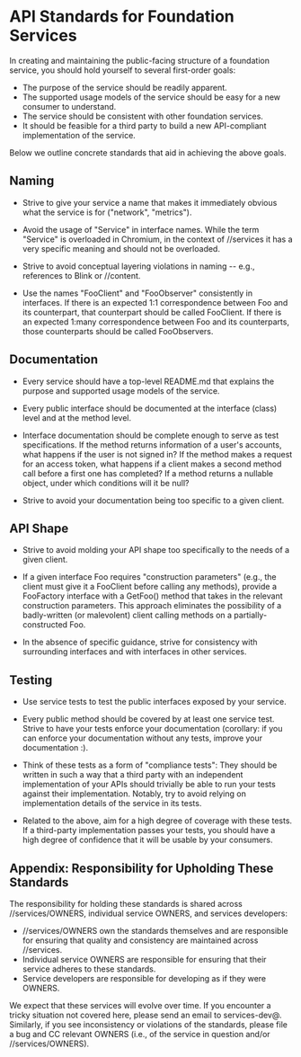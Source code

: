 # API Standards for Foundation Services

In creating and maintaining the public-facing structure of a foundation service,
you should hold yourself to several first-order goals:

* The purpose of the service should be readily apparent.
* The supported usage models of the service should be easy for a new
  consumer to understand.
* The service should be consistent with other foundation services.
* It should be feasible for a third party to build a new API-compliant
  implementation of the service.

Below we outline concrete standards that aid in achieving the above goals.

## Naming

* Strive to give your service a name that makes it immediately obvious what the 
  service is for ("network", "metrics").

* Avoid the usage of "Service" in interface names. While the term "Service" is
  overloaded in Chromium, in the context of //services it has a very specific
  meaning and should not be overloaded.

* Strive to avoid conceptual layering violations in naming -- e.g., references
  to Blink or //content.

* Use the names "FooClient" and "FooObserver" consistently in interfaces. If
  there is an expected 1:1 correspondence between Foo and its counterpart, that
  counterpart should be called FooClient. If there is an expected 1:many
  correspondence between Foo and its counterparts, those counterparts should be
  called FooObservers.

## Documentation

* Every service should have a top-level README.md that explains the purpose and
  supported usage models of the service.

* Every public interface should be documented at the interface (class) level and
  at the method level.

* Interface documentation should be complete enough to serve as test
  specifications. If the method returns information of a user's accounts, what
  happens if the user is not signed in? If the method makes a request for an
  access token, what happens if a client makes a second method call before a
  first one has completed?  If a method returns a nullable object, under which
  conditions will it be null?

* Strive to avoid your documentation being too specific to a given client.

## API Shape

* Strive to avoid molding your API shape too specifically to the needs of a
  given client.

* If a given interface Foo requires "construction parameters" (e.g., the client
  must give it a FooClient before calling any methods), provide a FooFactory
  interface with a GetFoo() method that takes in the relevant construction
  parameters. This approach eliminates the possibility of a badly-written (or
  malevolent) client calling methods on a partially-constructed Foo.

* In the absence of specific guidance, strive for consistency with surrounding
  interfaces and with interfaces in other services.

## Testing

* Use service tests to test the public interfaces exposed by your service.

* Every public method should be covered by at least one service test. Strive
  to have your tests enforce your documentation (corollary: if you can enforce
  your documentation without any tests, improve your documentation :).

* Think of these tests as a form of "compliance tests": They should be written
  in such a way that a third party with an independent implementation of your
  APIs should trivially be able to run your tests against their implementation.
  Notably, try to avoid relying on implementation details of the service in its
  tests.

* Related to the above, aim for a high degree of coverage with these tests. If a
  third-party implementation passes your tests, you should have a high degree of
  confidence that it will be usable by your consumers.

## Appendix: Responsibility for Upholding These Standards

The responsibility for holding these standards is shared across
//services/OWNERS, individual service OWNERS, and services developers:

* //services/OWNERS own the standards themselves and are responsible for
  ensuring that quality and consistency are maintained across //services.
* Individual service OWNERS are responsible for ensuring that their service
  adheres to these standards.
* Service developers are responsible for developing as if they were OWNERS.

We expect that these services will evolve over time. If you encounter a tricky
situation not covered here, please send an email to services-dev@. Similarly, if
you see inconsistency or violations of the standards, please file a bug and CC
relevant OWNERS (i.e., of the service in question and/or //services/OWNERS).
